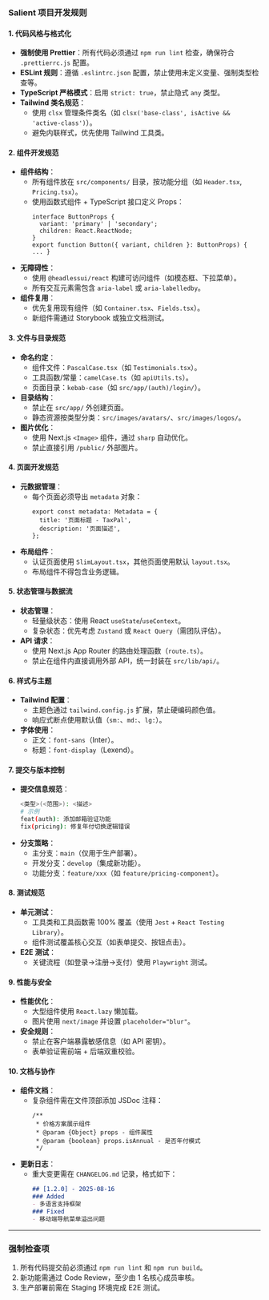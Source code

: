 ### **Salient 项目开发规则**
#### **1. 代码风格与格式化**
- **强制使用 Prettier**：所有代码必须通过 `npm run lint` 检查，确保符合 `.prettierrc.js` 配置。
- **ESLint 规则**：遵循 `.eslintrc.json` 配置，禁止使用未定义变量、强制类型检查等。
- **TypeScript 严格模式**：启用 `strict: true`，禁止隐式 `any` 类型。
- **Tailwind 类名规范**：
  - 使用 `clsx` 管理条件类名（如 `clsx('base-class', isActive && 'active-class')`）。
  - 避免内联样式，优先使用 Tailwind 工具类。
#### **2. 组件开发规范**
- **组件结构**：
  - 所有组件放在 `src/components/` 目录，按功能分组（如 `Header.tsx`, `Pricing.tsx`）。
  - 使用函数式组件 + TypeScript 接口定义 Props：
    ```tsx
    interface ButtonProps {
      variant: 'primary' | 'secondary';
      children: React.ReactNode;
    }
    export function Button({ variant, children }: ButtonProps) { ... }
    ```
- **无障碍性**：
  - 使用 `@headlessui/react` 构建可访问组件（如模态框、下拉菜单）。
  - 所有交互元素需包含 `aria-label` 或 `aria-labelledby`。
- **组件复用**：
  - 优先复用现有组件（如 `Container.tsx`、`Fields.tsx`）。
  - 新组件需通过 Storybook 或独立文档测试。
#### **3. 文件与目录规范**
- **命名约定**：
  - 组件文件：`PascalCase.tsx`（如 `Testimonials.tsx`）。
  - 工具函数/常量：`camelCase.ts`（如 `apiUtils.ts`）。
  - 页面目录：`kebab-case`（如 `src/app/(auth)/login/`）。
- **目录结构**：
  - 禁止在 `src/app/` 外创建页面。
  - 静态资源按类型分类：`src/images/avatars/`、`src/images/logos/`。
- **图片优化**：
  - 使用 Next.js `<Image>` 组件，通过 `sharp` 自动优化。
  - 禁止直接引用 `/public/` 外部图片。
#### **4. 页面开发规范**
- **元数据管理**：
  - 每个页面必须导出 `metadata` 对象：
    ```tsx
    export const metadata: Metadata = {
      title: '页面标题 - TaxPal',
      description: '页面描述',
    };
    ```
- **布局组件**：
  - 认证页面使用 `SlimLayout.tsx`，其他页面使用默认 `layout.tsx`。
  - 布局组件不得包含业务逻辑。
#### **5. 状态管理与数据流**
- **状态管理**：
  - 轻量级状态：使用 React `useState`/`useContext`。
  - 复杂状态：优先考虑 `Zustand` 或 `React Query`（需团队评估）。
- **API 请求**：
  - 使用 Next.js App Router 的路由处理函数（`route.ts`）。
  - 禁止在组件内直接调用外部 API，统一封装在 `src/lib/api/`。
#### **6. 样式与主题**
- **Tailwind 配置**：
  - 主题色通过 `tailwind.config.js` 扩展，禁止硬编码颜色值。
  - 响应式断点使用默认值（`sm:`、`md:`、`lg:`）。
- **字体使用**：
  - 正文：`font-sans`（Inter）。
  - 标题：`font-display`（Lexend）。
#### **7. 提交与版本控制**
- **提交信息规范**：
  ```bash
  <类型>(<范围>): <描述>
  # 示例
  feat(auth): 添加邮箱验证功能
  fix(pricing): 修复年付切换逻辑错误
  ```
- **分支策略**：
  - 主分支：`main`（仅用于生产部署）。
  - 开发分支：`develop`（集成新功能）。
  - 功能分支：`feature/xxx`（如 `feature/pricing-component`）。
#### **8. 测试规范**
- **单元测试**：
  - 工具类和工具函数需 100% 覆盖（使用 `Jest` + `React Testing Library`）。
  - 组件测试覆盖核心交互（如表单提交、按钮点击）。
- **E2E 测试**：
  - 关键流程（如登录→注册→支付）使用 `Playwright` 测试。
#### **9. 性能与安全**
- **性能优化**：
  - 大型组件使用 `React.lazy` 懒加载。
  - 图片使用 `next/image` 并设置 `placeholder="blur"`。
- **安全规则**：
  - 禁止在客户端暴露敏感信息（如 API 密钥）。
  - 表单验证需前端 + 后端双重校验。
#### **10. 文档与协作**
- **组件文档**：
  - 复杂组件需在文件顶部添加 JSDoc 注释：
    ```tsx
    /**
     * 价格方案展示组件
     * @param {Object} props - 组件属性
     * @param {boolean} props.isAnnual - 是否年付模式
     */
    ```
- **更新日志**：
  - 重大变更需在 `CHANGELOG.md` 记录，格式如下：
    ```markdown
    ## [1.2.0] - 2025-08-16
    ### Added
    - 多语言支持框架
    ### Fixed
    - 移动端导航菜单溢出问题
    ```
---
### **强制检查项**
1. 所有代码提交前必须通过 `npm run lint` 和 `npm run build`。
2. 新功能需通过 Code Review，至少由 1 名核心成员审核。
3. 生产部署前需在 Staging 环境完成 E2E 测试。
